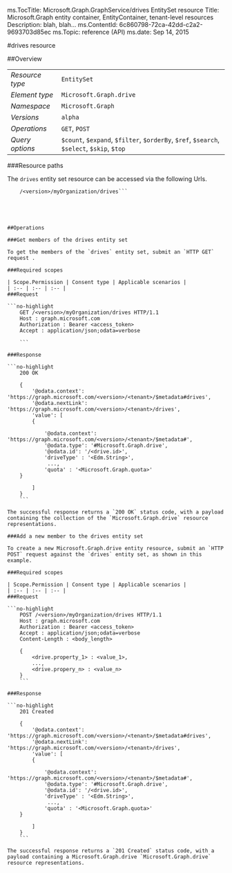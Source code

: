 ms.TocTitle: Microsoft.Graph.GraphService/drives EntitySet resource
Title: Microsoft.Graph entity container, EntityContainer, tenant-level resources
Description: blah, blah...
ms.ContentId: 6c860798-72ca-42dd-c2a2-9693703d85ec
ms.Topic: reference (API)
ms.date: Sep 14, 2015

#drives resource

 



<a name="msg-entity-set-drives"> </a>
##Overview

|  |  | 
| :-- | :-- | 
| _Resource type_ | `EntitySet` | 
| _Element type_ | `Microsoft.Graph.drive` | 
| _Namespace_ | `Microsoft.Graph` | 
| _Versions_ | `alpha` | 
| _Operations_ | `GET`, `POST` | 
| _Query options_ | `$count`, `$expand`, `$filter`, `$orderBy`, `$ref`, `$search`, `$select`, `$skip`, `$top` | 


###Resource paths

The `drives` entity set resource can be accessed via the following Urls. 

```no-highlight
	/<version>/myOrganization/drives```





##Operations

###Get members of the drives entity set

To get the members of the `drives` entity set, submit an `HTTP GET` request .  

###Required scopes

| Scope.Permission | Consent type | Applicable scenarios | 
| :-- | :-- | :-- | 
###Request

```no-highlight
	GET /<version>/myOrganization/drives HTTP/1.1
	Host : graph.microsoft.com
	Authorization : Bearer <access_token>
	Accept : application/json;odata=verbose
	
	```

###Response

```no-highlight
	200 OK
	
	{
		'@odata.context': 'https://graph.microsoft.com/<version>/<tenant>/$metadata#drives',
		'@odata.nextLink': 'https://graph.microsoft.com/<version>/<tenant>/drives',
		'value': [ 
		{
	
			'@odata.context': 'https://graph.microsoft.com/<version>/<tenant>/$metadata#',
			'@odata.type': '#Microsoft.Graph.drive',
			'@odata.id': '/<drive.id>',
			'driveType' : '<Edm.String>',
			 ...,
			'quota' : '<Microsoft.Graph.quota>'
	}
	
		]
	}
	```

The successful response returns a `200 OK` status code, with a payload containing the collection of the `Microsoft.Graph.drive` resource representations. 

###Add a new member to the drives entity set

To create a new Microsoft.Graph.drive entity resource, submit an `HTTP POST` request against the `drives` entity set, as shown in this example. 

###Required scopes

| Scope.Permission | Consent type | Applicable scenarios | 
| :-- | :-- | :-- | 
###Request

```no-highlight
	POST /<version>/myOrganization/drives HTTP/1.1
	Host : graph.microsoft.com
	Authorization : Bearer <access_token>
	Accept : application/json;odata=verbose
	Content-Length : <body_length>
	
	{
		<drive.property_1> : <value_1>,
		...,
		<drive.propery_n> : <value_n>
	}
	```

###Response

```no-highlight
	201 Created
	
	{
		'@odata.context': 'https://graph.microsoft.com/<version>/<tenant>/$metadata#drives',
		'@odata.nextLink': 'https://graph.microsoft.com/<version>/<tenant>/drives',
		'value': [ 
		{
	
			'@odata.context': 'https://graph.microsoft.com/<version>/<tenant>/$metadata#',
			'@odata.type': '#Microsoft.Graph.drive',
			'@odata.id': '/<drive.id>',
			'driveType' : '<Edm.String>',
			 ...,
			'quota' : '<Microsoft.Graph.quota>'
	}
	
		]
	}
	```

The successful response returns a `201 Created` status code, with a payload containing a Microsoft.Graph.drive `Microsoft.Graph.drive` resource representations. 



